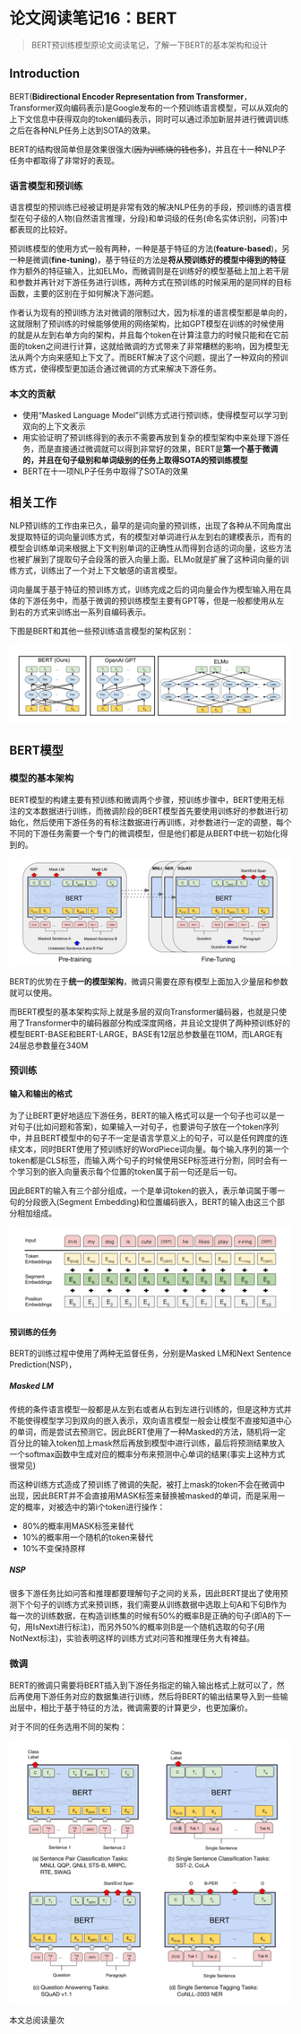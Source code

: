 # 论文阅读笔记16：BERT

> BERT预训练模型原论文阅读笔记，了解一下BERT的基本架构和设计

## Introduction

BERT(**Bidirectional Encoder Representation from Transformer**，Transformer双向编码表示)是Google发布的一个预训练语言模型，可以从双向的上下文信息中获得双向的token编码表示，同时可以通过添加新层并进行微调训练之后在各种NLP任务上达到SOTA的效果。

BERT的结构很简单但是效果很强大(~~因为训练烧的钱也多~~)，并且在十一种NLP子任务中都取得了非常好的表现。

### 语言模型和预训练

语言模型的预训练已经被证明是非常有效的解决NLP任务的手段，预训练的语言模型在句子级的人物(自然语言推理，分段)和单词级的任务(命名实体识别，问答)中都表现的比较好。

预训练模型的使用方式一般有两种，一种是基于特征的方法(**feature-based**)，另一种是微调(**fine-tuning**)，基于特征的方法是**将从预训练好的模型中得到的特征**作为额外的特征输入，比如ELMo，而微调则是在训练好的模型基础上加上若干层和参数并再针对下游任务进行训练，两种方式在预训练的时候采用的是同样的目标函数，主要的区别在于如何解决下游问题。

作者认为现有的预训练方法对微调的限制过大，因为标准的语言模型都是单向的，这就限制了预训练的时候能够使用的网络架构，比如GPT模型在训练的时候使用的就是从左到右单方向的架构，并且每个token在计算注意力的时候只能和在它前面的token之间进行计算，这就给微调的方式带来了非常糟糕的影响，因为模型无法从两个方向来感知上下文了。而BERT解决了这个问题，提出了一种双向的预训练方式，使得模型更加适合通过微调的方式来解决下游任务。

### 本文的贡献

- 使用“Masked Language Model”训练方式进行预训练，使得模型可以学习到双向的上下文表示
- 用实验证明了预训练得到的表示不需要再放到复杂的模型架构中来处理下游任务，而是直接通过微调就可以得到非常好的效果，BERT是**第一个基于微调的，并且在句子级别和单词级别的任务上取得SOTA的预训练模型**
- BERT在十一项NLP子任务中取得了SOTA的效果

## 相关工作

NLP预训练的工作由来已久，最早的是词向量的预训练，出现了各种从不同角度出发提取特征的词向量训练方式，有的模型对单词进行从左到右的建模表示，而有的模型会训练单词来根据上下文判别单词的正确性从而得到合适的词向量，这些方法也被扩展到了提取句子会段落的嵌入向量上面。ELMo就是扩展了这种词向量的训练方式，训练出了一个对上下文敏感的语言模型。

词向量属于基于特征的预训练方式，训练完成之后的词向量会作为模型输入用在具体的下游任务中，而基于微调的预训练模型主要有GPT等，但是一般都使用从左到右的方式来训练出一系列自编码表示。

下图是BERT和其他一些预训练语言模型的架构区别：

![image-20210910205632013](static/image-20210910205632013.png)

## BERT模型

### 模型的基本架构

BERT模型的构建主要有预训练和微调两个步骤，预训练步骤中，BERT使用无标注的文本数据进行训练，而微调阶段的BERT模型首先要使用训练好的参数进行初始化，然后使用下游任务的有标注数据进行再训练，对参数进行一定的调整，每个不同的下游任务需要一个专门的微调模型，但是他们都是从BERT中统一初始化得到的。

![image-20210910110815168](static/image-20210910110815168.png)

BERT的优势在于**统一的模型架构**，微调只需要在原有模型上面加入少量层和参数就可以使用。

而BERT模型的基本架构实际上就是多层的双向Transformer编码器，也就是只使用了Transformer中的编码器部分构成深度网络，并且论文提供了两种预训练好的模型BERT-BASE和BERT-LARGE，BASE有12层总参数量在110M，而LARGE有24层总参数量在340M

### 预训练

#### 输入和输出的格式

为了让BERT更好地适应下游任务，BERT的输入格式可以是一个句子也可以是一对句子(比如问题和答案)，如果输入一对句子，也要讲句子放在一个token序列中，并且BERT模型中的句子不一定是语言学意义上的句子，可以是任何跨度的连续文本，同时BERT使用了预训练好的WordPiece词向量。每个输入序列的第一个token都是CLS标签，而输入两个句子的时候使用SEP标签进行分割，同时会有一个学习到的嵌入向量表示每个位置的token属于前一句还是后一句。

因此BERT的输入有三个部分组成，一个是单词token的嵌入，表示单词属于哪一句的分段嵌入(Segment Embedding)和位置编码嵌入，BERT的输入由这三个部分相加组成。

![image-20210910200159099](static/image-20210910200159099.png)

#### 预训练的任务

BERT的训练过程中使用了两种无监督任务，分别是Masked LM和Next Sentence Prediction(NSP)，

##### Masked LM

传统的条件语言模型一般都是从左到右或者从右到左进行训练的，但是这种方式并不能使得模型学习到双向的嵌入表示，双向语言模型一般会让模型不直接知道中心的单词，而是尝试去预测它。因此BERT使用了一种Masked的方法，随机将一定百分比的输入token加上mask然后再放到模型中进行训练，最后将预测结果放入一个softmax函数中生成对应的概率分布来预测中心单词的结果(事实上这种方式很常见)

而这种训练方式造成了预训练了微调的失配，被打上mask的token不会在微调中出现，因此BERT并不会直接用MASK标签来替换被masked的单词，而是采用一定的概率，对被选中的第i个token进行操作：

- 80%的概率用MASK标签来替代
- 10%的概率用一个随机的token来替代
- 10%不变保持原样

##### NSP

很多下游任务比如问答和推理都要理解句子之间的关系，因此BERT提出了使用预测下个句子的训练方式来预训练，我们需要从训练数据中选取上句A和下句B作为每一次的训练数据，在构造训练集的时候有50%的概率B是正确的句子(即A的下一句，用IsNext进行标注)，而另外50%的概率则B是一个随机选取的句子(用NotNext标注)，实验表明这样的训练方式对问答和推理任务大有裨益。

### 微调

BERT的微调只需要将BERT插入到下游任务指定的输入输出格式上就可以了，然后再使用下游任务对应的数据集进行训练，然后将BERT的输出结果导入到一些输出层中，相比于基于特征的方法，微调需要的计算更少，也更加廉价。

对于不同的任务选用不同的架构：

![image-20210910205555916](static/image-20210910205555916.png)


<span id=busuanzi_container_page_pv>本文总阅读量<span id=busuanzi_value_page_pv></span>次</span>

